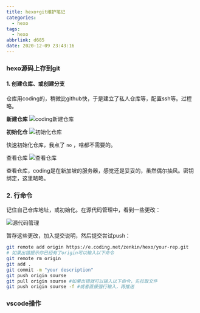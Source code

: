 ```yaml
---
title: hexo+git维护笔记
categories:
  - hexo
tags:
  - hexo
abbrlink: d685
date: 2020-12-09 23:43:16
---
```



### hexo源码上存到git

#### 1. 创建仓库、或创建分支

仓库用coding的，稍微比github快，于是建立了私人仓库等，配置ssh等。过程略。

**新建仓库**
![coding新建仓库](https://cdn.zenwu.site/upload/pic/2020/20201210173653.png)

**初始化仓**
![初始化仓库](https://cdn.zenwu.site/upload/pic/2020/20201210174139.png)

快速初始化仓库，我点了 `no` ，啥都不需要的。

查看仓库
![查看仓库](https://cdn.zenwu.site/upload/pic/2020/20201210174419.png)

查看仓库，coding是在新加坡的服务器，感觉还是妥妥的，虽然偶尔抽风。密钥绑定，这里略略。

### 2. 行命令

记住自己仓库地址，或初始化。在源代码管理中，看到一些更改：

![源代码管理](https://cdn.zenwu.site/upload/pic/2020/20201210175011.png)

暂存这些更改，加入提交说明，然后提交尝试push：

``` bash
git remote add origin https://e.coding.net/zenkin/hexo/your-rep.git
# 如果出错提示你已经有了origin可以输入以下命令
git remote rm origin
git add .
git commit -m "your description"
git push origin sourse
git pull origin sourse #如果出错就可以输入以下命令，先拉取文件
git push origin sourse -f #或者直接强行输入，再推送
```

### vscode操作

